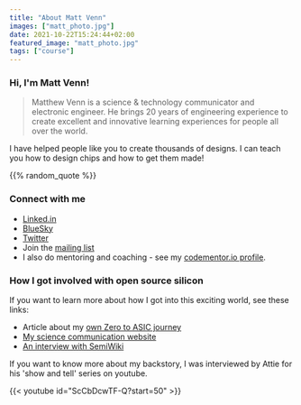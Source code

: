 ```yaml
---
title: "About Matt Venn"
images: ["matt_photo.jpg"]
date: 2021-10-22T15:24:44+02:00
featured_image: "matt_photo.jpg"
tags: ["course"]
---
```


### Hi, I'm Matt Venn!

> Matthew Venn is a science & technology communicator and electronic engineer. He brings 20 years of engineering experience to create excellent and innovative learning experiences for people all over the world.

I have helped people like you to create thousands of designs. I can teach you how to design chips and how to get them made!

{{% random_quote %}}

### Connect with me

* [Linked.in](https://www.linkedin.com/in/matt-venn/)
* [BlueSky](https://bsky.app/profile/mattvenn.net)
* [Twitter](https://twitter.com/matthewvenn)
* Join the [mailing list](/newsletter)
* I also do mentoring and coaching - see my [codementor.io profile](https://www.codementor.io/@mattvenn).

### How I got involved with open source silicon

If you want to learn more about how I got into this exciting world, see these links:

* Article about my [own Zero to ASIC journey](/post/my_zero_to_asic_journey/)
* [My science communication website](https://www.mattvenn.net)
* [An interview with SemiWiki](https://semiwiki.com/semiconductor-services/efabless/306426-an-user-view-of-efabless-platform-interview-with-matt-venn/)

If you want to know more about my backstory, I was interviewed by Attie for his 'show and tell' series on youtube.

{{< youtube id="ScCbDcwTF-Q?start=50" >}}
